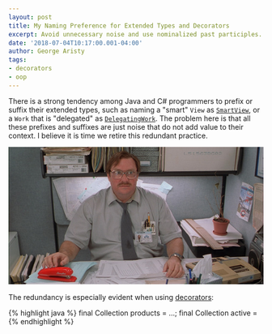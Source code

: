```yaml
---
layout: post
title: My Naming Preference for Extended Types and Decorators
excerpt: Avoid unnecessary noise and use nominalized past participles.
date: '2018-07-04T10:17:00.001-04:00'
author: George Aristy
tags:
- decorators
- oop
---
```


There is a strong tendency among Java and C# programmers to prefix or suffix their extended types, such as naming a "smart" `View` as [`SmartView`](https://github.com/spring-projects/spring-framework/blob/master/spring-webmvc/src/main/java/org/springframework/web/servlet/SmartView.java), or a `Work` that is "delegated" as [`DelegatingWork`](https://github.com/spring-projects/spring-framework/blob/master/spring-context-support/src/main/java/org/springframework/scheduling/commonj/DelegatingWork.java). The problem here is that all these prefixes and suffixes are just noise that do not add value to their context. I believe it is time we retire this redundant practice.

<div style="text-align:center"><img src="/assets/images/office-space-milton.jpg" alt="Milton"/></div>

The redundancy is especially evident when using [decorators](https://www.yegor256.com/2015/02/26/composable-decorators.html):

{% highlight java %}
  final Collection<Products> products = ...;
  final Collection<Products> active = 
{% endhighlight %}

